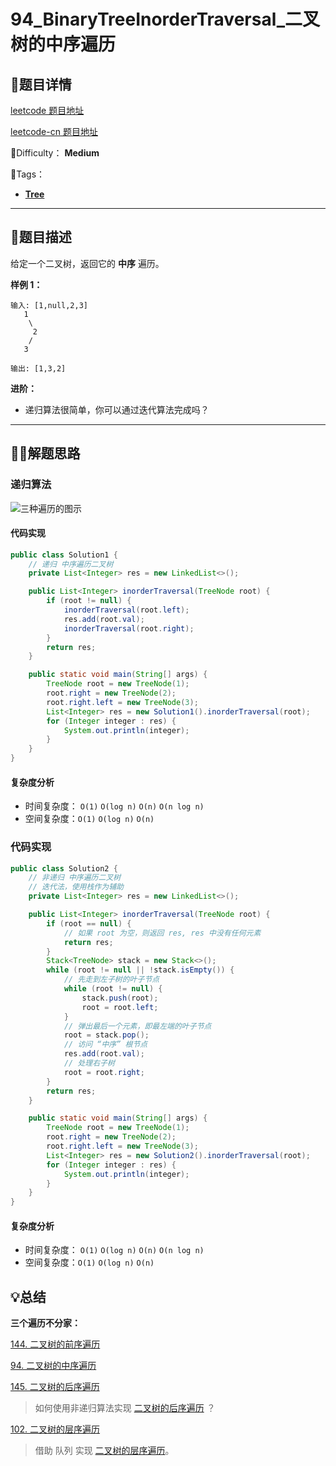 

# 94_BinaryTreeInorderTraversal_二叉树的中序遍历

## 📌题目详情

[leetcode 题目地址](https://leetcode.com/problems/binary-tree-inorder-traversal/)

[leetcode-cn 题目地址](https://leetcode-cn.com/problems/binary-tree-inorder-traversal/)

📗Difficulty：	**Medium**	

🎯Tags：

+ **[Tree](https://leetcode.com/tag/tree/)**

---

## 📃题目描述

给定一个二叉树，返回它的 **中序** 遍历。



**样例 1：**

```
输入: [1,null,2,3]
   1
    \
     2
    /
   3

输出: [1,3,2]
```



**进阶：**

+ 递归算法很简单，你可以通过迭代算法完成吗？



****

## 🏹🎯解题思路

### 递归算法



![三种遍历的图示](https://assets.ryantech.ltd/ab103822e75b5b15c615b68560cb2416.jpg)



#### 代码实现

```java
public class Solution1 {
    // 递归 中序遍历二叉树
    private List<Integer> res = new LinkedList<>();

    public List<Integer> inorderTraversal(TreeNode root) {
        if (root != null) {
            inorderTraversal(root.left);
            res.add(root.val);
            inorderTraversal(root.right);
        }
        return res;
    }

    public static void main(String[] args) {
        TreeNode root = new TreeNode(1);
        root.right = new TreeNode(2);
        root.right.left = new TreeNode(3);
        List<Integer> res = new Solution1().inorderTraversal(root);
        for (Integer integer : res) {
            System.out.println(integer);
        }
    }
}
```





#### 复杂度分析

+ 时间复杂度： `O(1)`    `O(log n)`      `O(n)`      `O(n log n)`
+ 空间复杂度：`O(1)`    `O(log n)`     `O(n)`





### 代码实现

```java
public class Solution2 {
    // 非递归 中序遍历二叉树
    // 迭代法，使用栈作为辅助
    private List<Integer> res = new LinkedList<>();

    public List<Integer> inorderTraversal(TreeNode root) {
        if (root == null) {
            // 如果 root 为空，则返回 res, res 中没有任何元素
            return res;
        }
        Stack<TreeNode> stack = new Stack<>();
        while (root != null || !stack.isEmpty()) {
            // 先走到左子树的叶子节点
            while (root != null) {
                stack.push(root);
                root = root.left;
            }
            // 弹出最后一个元素，即最左端的叶子节点
            root = stack.pop();
            // 访问 “中序” 根节点
            res.add(root.val);
            // 处理右子树
            root = root.right;
        }
        return res;
    }

    public static void main(String[] args) {
        TreeNode root = new TreeNode(1);
        root.right = new TreeNode(2);
        root.right.left = new TreeNode(3);
        List<Integer> res = new Solution2().inorderTraversal(root);
        for (Integer integer : res) {
            System.out.println(integer);
        }
    }
}
```





#### 复杂度分析

+ 时间复杂度： `O(1)`    `O(log n)`      `O(n)`      `O(n log n)`
+ 空间复杂度：`O(1)`    `O(log n)`     `O(n)`





## 💡总结

**三个遍历不分家：**

[144. 二叉树的前序遍历](https://leetcode-cn.com/problems/binary-tree-preorder-traversal/)

[94. 二叉树的中序遍历](https://leetcode-cn.com/problems/binary-tree-inorder-traversal/)

[145. 二叉树的后序遍历](https://leetcode-cn.com/problems/binary-tree-postorder-traversal/)

> 如何使用非递归算法实现 [二叉树的后序遍历](https://leetcode-cn.com/problems/binary-tree-postorder-traversal/) ？



[102. 二叉树的层序遍历](https://leetcode-cn.com/problems/binary-tree-level-order-traversal/)

> 借助 队列 实现 [二叉树的层序遍历](https://leetcode-cn.com/problems/binary-tree-level-order-traversal/)。



